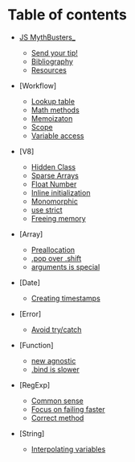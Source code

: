 # Table of contents

* [JS MythBusters_](/README.md)
	* [Send your tip!](/contributing.md)
	* [Bibliography](/bibliography.md)
	* [Resources](/resources.md)

* [Workflow]
	* [Lookup table](/workflow/lookup-table.md)
	* [Math methods](/workflow/math.md)
	* [Memoizaton](/workflow/memoization.md)
	* [Scope](/workflow/scope.md)
	* [Variable access](/workflow/variable-access.md)

* [V8]
	* [Hidden Class](/v8-tips/hidden-class.md)
	* [Sparse Arrays](/v8-tips/sparse-arrays.md)
	* [Float Number](/v8-tips/float-number.md)
	* [Inline initialization](/v8-tips/inline-initialization.md)
	* [Monomorphic](/v8-tips/monomorphic.md)
	* [use strict](/v8-tips/use-strict.md)
	* [Freeing memory](/v8-tips/freeing-memory.md)

* [Array]
	* [Preallocation](/array/preallocation.md)
	* [.pop over .shift](/array/pop-or-shift.md)
	* [arguments is special](/array/arguments.md)

* [Date]
	* [Creating timestamps](/date/timestamp.md)

* [Error]
	* [Avoid try/catch](/error/try-catch.md)

* [Function]
	* [new agnostic](/function/new.md)
	* [.bind is slower](/function/bind.md)

* [RegExp]
	* [Common sense](/regexp/common-sense.md)
	* [Focus on failing faster](/regexp/fail-faster.md)
	* [Correct method](/regexp/methods.md)

* [String]
	* [Interpolating variables](/string/concat.md)
